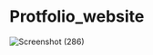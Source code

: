 # Protfolio_website
![Screenshot (286)](https://user-images.githubusercontent.com/118303047/202517960-75b18e18-495c-417b-ae45-9c1076c67deb.png)

